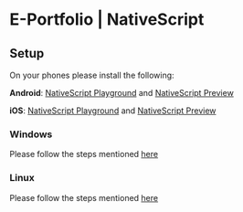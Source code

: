 # E-Portfolio | NativeScript

## Setup

On your phones please install the following:

**Android**: [NativeScript Playground](https://play.google.com/store/apps/details?id=org.nativescript.play&hl=en_US&gl=US) and [NativeScript Preview](https://play.google.com/store/apps/details?id=org.nativescript.preview&hl=en_US&gl=US)

**iOS**: [NativeScript Playground](https://apps.apple.com/us/app/nativescript-playground/id1263543946) and [NativeScript Preview](https://apps.apple.com/us/app/nativescript-preview/id1264484702)


### Windows
Please follow the steps mentioned [here](https://docs.nativescript.org/environment-setup.html#windows-android)

### Linux
Please follow the steps mentioned [here](https://docs.nativescript.org/environment-setup.html#linux-android)
